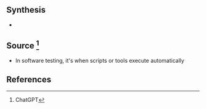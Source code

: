 ## Synthesis
- 
## Source [^1]
- In software testing, it's when scripts or tools execute automatically
## References

[^1]: ChatGPT